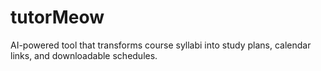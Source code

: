 # tutorMeow
AI-powered tool that transforms course syllabi into study plans, calendar links, and downloadable schedules.
